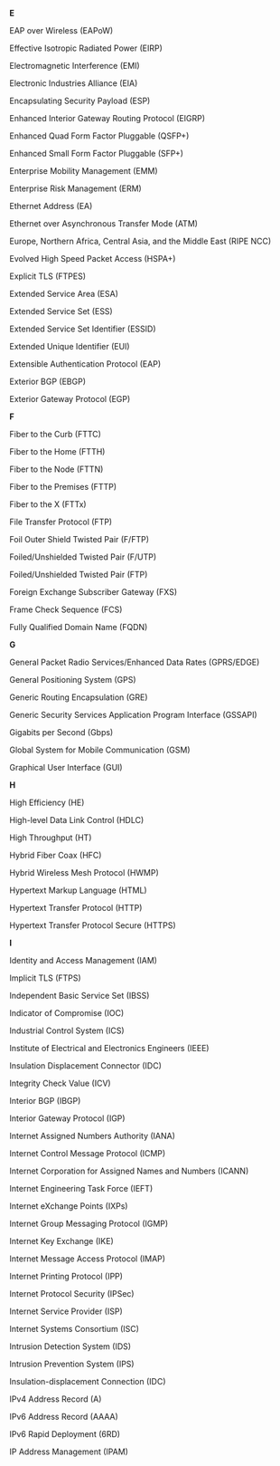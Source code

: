 **E**

EAP over Wireless (EAPoW)

Effective Isotropic Radiated Power (EIRP)

Electromagnetic Interference (EMI)

Electronic Industries Alliance (EIA)

Encapsulating Security Payload (ESP)

Enhanced Interior Gateway Routing Protocol (EIGRP)

Enhanced Quad Form Factor Pluggable (QSFP+)

Enhanced Small Form Factor Pluggable (SFP+)

Enterprise Mobility Management (EMM)

Enterprise Risk Management (ERM)

Ethernet Address (EA)

Ethernet over Asynchronous Transfer Mode (ATM)

Europe, Northern Africa, Central Asia, and the Middle East (RIPE NCC)

Evolved High Speed Packet Access (HSPA+)

Explicit TLS (FTPES)

Extended Service Area (ESA)

Extended Service Set (ESS)

Extended Service Set Identifier (ESSID)

Extended Unique Identifier (EUI)

Extensible Authentication Protocol (EAP)

Exterior BGP (EBGP)

Exterior Gateway Protocol (EGP)

**F**

Fiber to the Curb (FTTC)

Fiber to the Home (FTTH)

Fiber to the Node (FTTN)

Fiber to the Premises (FTTP)

Fiber to the X (FTTx)

File Transfer Protocol (FTP)

Foil Outer Shield Twisted Pair (F/FTP)

Foiled/Unshielded Twisted Pair (F/UTP)

Foiled/Unshielded Twisted Pair (FTP)

Foreign Exchange Subscriber Gateway (FXS)

Frame Check Sequence (FCS)

Fully Qualified Domain Name (FQDN)

**G**

General Packet Radio Services/Enhanced Data Rates (GPRS/EDGE)

General Positioning System (GPS)

Generic Routing Encapsulation (GRE)

Generic Security Services Application Program Interface (GSSAPI)

Gigabits per Second (Gbps)

Global System for Mobile Communication (GSM)

Graphical User Interface (GUI)

**H**

High Efficiency (HE)

High-level Data Link Control (HDLC)

High Throughput (HT)

Hybrid Fiber Coax (HFC)

Hybrid Wireless Mesh Protocol (HWMP)

Hypertext Markup Language (HTML)

Hypertext Transfer Protocol (HTTP)

Hypertext Transfer Protocol Secure (HTTPS)



**I**

Identity and Access Management (IAM)

Implicit TLS (FTPS)

Independent Basic Service Set (IBSS)

Indicator of Compromise (IOC)

Industrial Control System (ICS)

Institute of Electrical and Electronics Engineers (IEEE)

Insulation Displacement Connector (IDC)

Integrity Check Value (ICV)

Interior BGP (IBGP)

Interior Gateway Protocol (IGP)

Internet Assigned Numbers Authority (IANA)

Internet Control Message Protocol (ICMP)

Internet Corporation for Assigned Names and Numbers (ICANN)

Internet Engineering Task Force (IEFT)

Internet eXchange Points (IXPs)

Internet Group Messaging Protocol (IGMP)

Internet Key Exchange (IKE)

Internet Message Access Protocol (IMAP)

Internet Printing Protocol (IPP)

Internet Protocol Security (IPSec)

Internet Service Provider (ISP)

Internet Systems Consortium (ISC)

Intrusion Detection System (IDS)

Intrusion Prevention System (IPS)

Insulation-displacement Connection (IDC)

IPv4 Address Record (A)

IPv6 Address Record (AAAA)

IPv6 Rapid Deployment (6RD)

IP Address Management (IPAM)